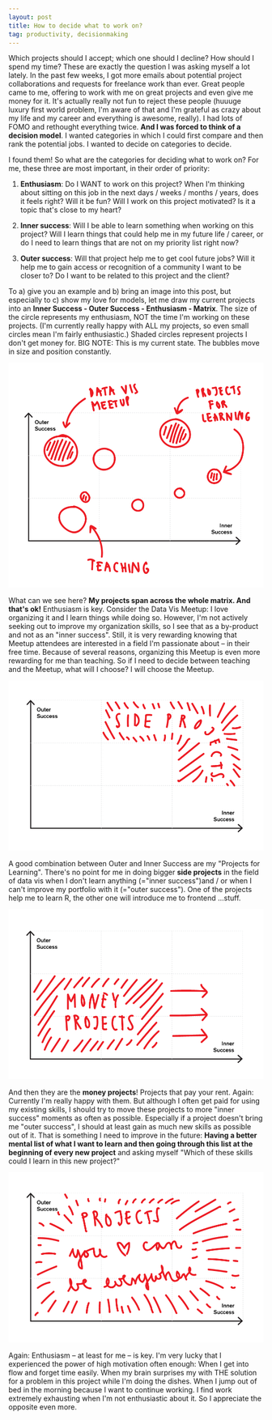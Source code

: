 ```yaml
---
layout: post
title: How to decide what to work on? 
tag: productivity, decisionmaking
---
```


Which projects should I accept; which one should I decline? How should I spend my time? These are exactly the question I was asking myself a lot lately. In the past few weeks, I got more emails about potential project collaborations and requests for freelance work than ever. Great people came to me, offering to work with me on great projects and even give me money for it. It's actually really not fun to reject these people (huuuge luxury first world problem, I'm aware of that and I'm grateful as crazy about my life and my career and everything is awesome, really). I had lots of FOMO and rethought everything twice. **And I was forced to think of a decision model**. I wanted categories in which I could first compare and then rank the potential jobs. I wanted to decide on categories to decide. 

I found them! So what are the categories for deciding what to work on? For me, these three are most important, in their order of priority:

1. **Enthusiasm**: Do I WANT to work on this project? When I'm thinking about sitting on this job in the next days / weeks / months / years, does it feels right? Will it be fun? Will I work on this project motivated? Is it a topic that's close to my heart? 

2. **Inner success**: Will I be able to learn something when working on this project? Will I learn things that could help me in my future life / career, or do I need to learn things that are not on my priority list right now? 

3. **Outer success**: Will that project help me to get cool future jobs? Will it help me to gain access or recognition of a community I want to be closer to? Do I want to be related to this project and the client? 

To a) give you an example and b) bring an image into this post, but especially to c) show my love for models, let me draw my current projects into an **Inner Success - Outer Success - Enthusiasm - Matrix**. The size of the circle represents my enthusiasm, NOT the time I'm working on these projects. (I'm currently really happy with ALL my projects, so even small circles mean I'm fairly enthusiastic.) Shaded circles represent projects I don't get money for. BIG NOTE: This is my current state. The bubbles move in size and position constantly. 

![image](pic/151202_decide3.gif)

What can we see here? **My projects span across the whole matrix. And that's ok!** Enthusiasm is key. Consider the Data Vis Meetup: I love organizing it and I learn things while doing so. However, I'm not actively seeking out to improve my organization skills, so I see that as a by-product and not as an "inner success". Still, it is very rewarding knowing that Meetup attendees are interested in a field I'm passionate about – in their free time. Because of several reasons, organizing this Meetup is even more rewarding for me than teaching. So if I need to decide between teaching and the Meetup, what will I choose? I will choose the Meetup. 

![image](pic/151202_decide.gif)

A good combination between Outer and Inner Success are my "Projects for Learning". There's no point for me in doing bigger **side projects** in the field of data vis when I don't learn anything (="inner success")and / or when I can't improve my portfolio with it (="outer success"). One of the projects help me to learn R, the other one will introduce me to frontend ...stuff. 

![image](pic/151202_decide1.gif)

And then they are the **money projects**! Projects that pay your rent. Again: Currently I'm really happy with them. But although I often get paid for using my existing skills, I should try to move these projects to more "inner success" moments as often as possible. Especially if a project doesn't bring me "outer success", I should at least gain as much new skills as possible out of it. That is something I need to improve in the future: **Having a better mental list of what I want to learn and then going through this list at the beginning of every new project** and asking myself "Which of these skills could I learn in this new project?"

![image](pic/151202_decide2.gif)

Again: Enthusiasm – at least for me – is key. I'm very lucky that I experienced the power of high motivation often enough: When I get into flow and forget time easily. When my brain surprises my with THE solution for a problem in this project while I'm doing the dishes. When I jump out of bed in the morning because I want to continue working. I find work extremely exhausting when I'm not enthusiastic about it. So I appreciate the opposite even more. 
